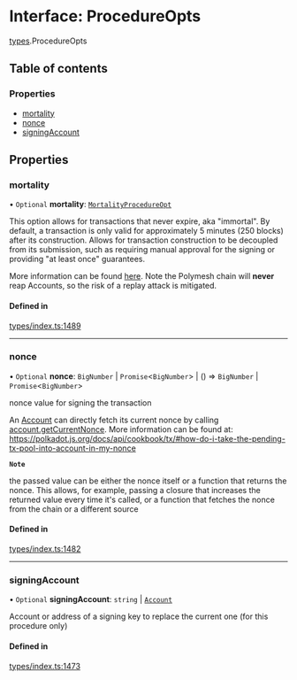# Interface: ProcedureOpts

[types](../wiki/types).ProcedureOpts

## Table of contents

### Properties

- [mortality](../wiki/types.ProcedureOpts#mortality)
- [nonce](../wiki/types.ProcedureOpts#nonce)
- [signingAccount](../wiki/types.ProcedureOpts#signingaccount)

## Properties

### mortality

• `Optional` **mortality**: [`MortalityProcedureOpt`](../wiki/types#mortalityprocedureopt)

This option allows for transactions that never expire, aka "immortal". By default, a transaction is only valid for approximately 5 minutes (250 blocks) after its construction. Allows for transaction construction to be decoupled from its submission, such as requiring manual approval for the signing or providing "at least once" guarantees.

More information can be found [here](https://wiki.polkadot.network/docs/build-protocol-info#transaction-mortality). Note the Polymesh chain will **never** reap Accounts, so the risk of a replay attack is mitigated.

#### Defined in

[types/index.ts:1489](https://github.com/PolymeshAssociation/polymesh-sdk/blob/95e180d2/src/types/index.ts#L1489)

___

### nonce

• `Optional` **nonce**: `BigNumber` \| `Promise`<`BigNumber`\> \| () => `BigNumber` \| `Promise`<`BigNumber`\>

nonce value for signing the transaction

An [Account](../wiki/api.entities.Account.Account) can directly fetch its current nonce by calling [account.getCurrentNonce](../wiki/api.entities.Account.Account#getcurrentnonce). More information can be found at: https://polkadot.js.org/docs/api/cookbook/tx/#how-do-i-take-the-pending-tx-pool-into-account-in-my-nonce

**`Note`**

 the passed value can be either the nonce itself or a function that returns the nonce. This allows, for example, passing a closure that increases the returned value every time it's called, or a function that fetches the nonce from the chain or a different source

#### Defined in

[types/index.ts:1482](https://github.com/PolymeshAssociation/polymesh-sdk/blob/95e180d2/src/types/index.ts#L1482)

___

### signingAccount

• `Optional` **signingAccount**: `string` \| [`Account`](../wiki/api.entities.Account.Account)

Account or address of a signing key to replace the current one (for this procedure only)

#### Defined in

[types/index.ts:1473](https://github.com/PolymeshAssociation/polymesh-sdk/blob/95e180d2/src/types/index.ts#L1473)
